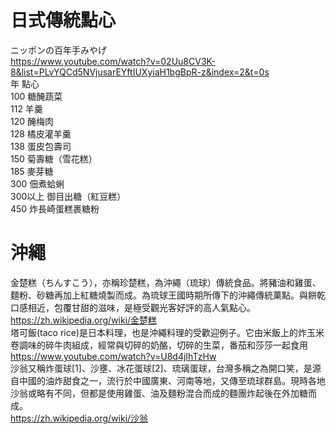 # 日式傳統點心
ニッポンの百年手みやげ  
https://www.youtube.com/watch?v=02Uu8CV3K-8&list=PLvYQCd5NVjusarEYftIUXyiaH1bgBpR-z&index=2&t=0s  
年  點心  
100 糖醃蔬菜  
112 羊羹  
120 醃梅肉  
128 橘皮灌羊羹  
138 蛋皮包壽司  
150 菊壽糖（雪花糕）    
185 麥芽糖  
300 佃煮蛤蜊  
300以上 御目出糖（紅豆糕）  
450 炸長崎蛋糕裹糖粉  

# 沖繩  
金楚糕（ちんすこう），亦稱珍楚糕，為沖繩（琉球）傳統食品。將豬油和雞蛋、麵粉、砂糖再加上紅糖燒製而成。為琉球王國時期所傳下的沖繩傳統菓點。與餅乾口感相近，包覆甘甜的滋味，是極受觀光客好評的高人氣點心。  
https://zh.wikipedia.org/wiki/金楚糕  
塔可飯(taco rice)是日本料理，也是沖繩料理的受歡迎例子。它由米飯上的炸玉米卷調味的碎牛肉組成，經常與切碎的奶酪，切碎的生菜，番茄和莎莎一起食用  
https://www.youtube.com/watch?v=U8d4jIhTzHw  
沙翁又稱炸蛋球[1]、沙壅、冰花蛋球[2]、琉璃蛋球，台灣多稱之為開口笑，是源自中國的油炸甜食之一，流行於中國廣東、河南等地，又傳至琉球群島。現時各地沙翁或略有不同，但都是使用雞蛋、油及麵粉混合而成的麵團炸起後在外加糖而成。  
https://zh.wikipedia.org/wiki/沙翁  
